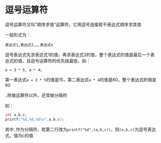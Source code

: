 # 逗号运算符

逗号运算符又叫“顺序求值”运算符，它用逗号连接若干表达式顺序求其值

一般形式为：

`表达式1,表达式2,…,表达式n`

逗号表达式先求表达式1的值，再求表达式2的值，整个表达式的值是最后一个表达式的值，且逗号运算符的优先级最低，如：

`a = 3 * 5, a * 4;`

第一表达式`a = 3 * 5`的值是15，第二表达式`a * 4`的值是60，整个表达式的值是60

`,`除做运算符以外，还常做分隔符

如：

```c
int a,b,c;
printf("%d,%d,%d\n",a,b,c);
```

其中`,`作为分隔符，若第二行改为`printf("%d",(a,b,c))`，则`(a,b,c)`为逗号表达式，值为c的值